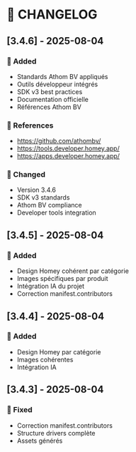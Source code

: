 # 📝 CHANGELOG

## [3.4.6] - 2025-08-04
### 🏢 Added
- Standards Athom BV appliqués
- Outils développeur intégrés
- SDK v3 best practices
- Documentation officielle
- Références Athom BV

### 🔗 References
- https://github.com/athombv/
- https://tools.developer.homey.app/
- https://apps.developer.homey.app/

### 🚀 Changed
- Version 3.4.6
- SDK v3 standards
- Athom BV compliance
- Developer tools integration

## [3.4.5] - 2025-08-04
### 🎨 Added
- Design Homey cohérent par catégorie
- Images spécifiques par produit
- Intégration IA du projet
- Correction manifest.contributors

## [3.4.4] - 2025-08-04
### 🎨 Added
- Design Homey par catégorie
- Images cohérentes
- Intégration IA

## [3.4.3] - 2025-08-04
### 🔧 Fixed
- Correction manifest.contributors
- Structure drivers complète
- Assets générés
